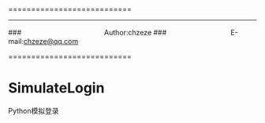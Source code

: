 ===========================
****
###　　　　　　　　　　　　Author:chzeze
###　　　　　　　　　 E-mail:chzeze@qq.com
 
===========================

# SimulateLogin
Python模拟登录
